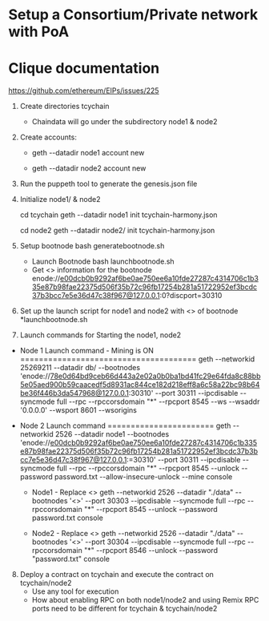# Setup a Consortium/Private network with PoA
# Clique documentation


https://github.com/ethereum/EIPs/issues/225


1. Create directories tcychain 
    * Chaindata will go under the subdirectory node1 & node2
2. Create accounts:
    * geth --datadir node1  account new
    

    * geth --datadir node2  account new
   

3. Run the puppeth tool to generate the genesis.json file

4. Initialize node1/ & node2

   cd tcychain
   geth --datadir node1 init tcychain-harmony.json

   cd node2
geth --datadir node2/ init tcychain-harmony.json
5. Setup bootnode 
   bash generatebootnode.sh
   * Launch Bootnode
   bash launchbootnode.sh
   * Get <<enode>> information for the bootnode
   enode://e00dcb0b9292af6be0ae750ee6a10fde27287c4314706c1b335e87b98fae22375d506f35b72c96fb17254b281a51722952ef3bcdc37b3bcc7e5e36d47c38f967@127.0.0.1:0?discport=30310

6. Set up the launch script for node1 and node2 with <<enode>> of bootnode
   *launchbootnode.sh

7. Launch commands for Starting the node1, node2

* Node 1 Launch command - Mining is ON
======================================
geth --networkid 25269211 --datadir db/ --bootnodes 'enode://78e0d64bd9ceb66d443a2e02a0b0ba1bd41fc29e64fda8c88bb5e05aed900b59caacedf5d8931ac844ce182d218eff8a6c58a22bc98b64be36f446b3da547968@127.0.0.1:30310' --port  30311 --ipcdisable --syncmode full --rpc --rpccorsdomain "*" --rpcport 8545 --ws  --wsaddr '0.0.0.0' --wsport 8601 --wsorigins

* Node 2 Launch command
=======================
geth --networkid 2526 --datadir node1 --bootnodes 'enode://e00dcb0b9292af6be0ae750ee6a10fde27287c4314706c1b335e87b98fae22375d506f35b72c96fb17254b281a51722952ef3bcdc37b3bcc7e5e36d47c38f967@127.0.0.1:=30310'  --port  30311 --ipcdisable --syncmode full --rpc --rpccorsdomain "*" --rpcport 8545 --unlock <Your Wallet> --password password.txt --allow-insecure-unlock --mine console


    * Node1 - Replace <<enode>>
    geth --networkid 2526 --datadir "./data" --bootnodes '<<enode>>'  --port  30303 --ipcdisable --syncmode full --rpc --rpccorsdomain "*" --rpcport 8545 --unlock --password password.txt console 

    * Node2 - Replace <<enode>>
    geth --networkid 2526 --datadir "./data" --bootnodes '<<enode>>'  --port  30304 --ipcdisable --syncmode full --rpc --rpccorsdomain "*" --rpcport 8546 --unlock --password "password.txt" console 

8. Deploy a contract on tcychain and execute the contract on tcychain/node2
   * Use any tool for execution
   * How about enabling RPC on both node1/node2 and using Remix 
     RPC ports need to be different for tcychain & tcychain/node2
   
